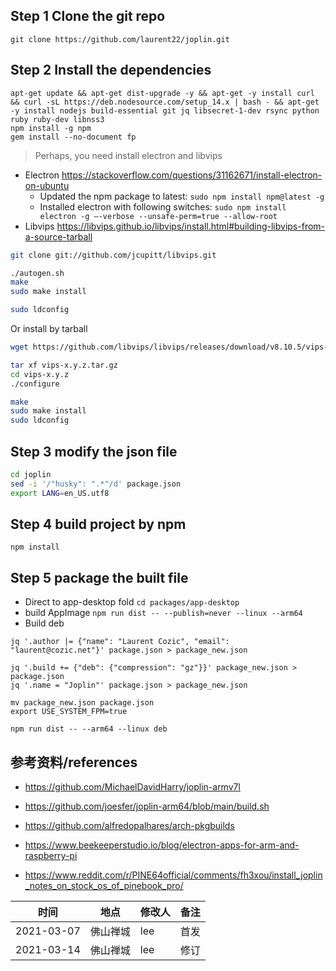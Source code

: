 ## Step 1 Clone the git repo 
`git clone https://github.com/laurent22/joplin.git`

## Step 2 Install the dependencies
```
apt-get update && apt-get dist-upgrade -y && apt-get -y install curl && curl -sL https://deb.nodesource.com/setup_14.x | bash - && apt-get -y install nodejs build-essential git jq libsecret-1-dev rsync python ruby ruby-dev libnss3
npm install -g npm
gem install --no-document fp
```

> Perhaps, you need install electron and libvips
+ Electron https://stackoverflow.com/questions/31162671/install-electron-on-ubuntu
	 + Updated the npm package to latest:
	`sudo npm install npm@latest -g`
 	+ Installed electron with following switches:
	`sudo npm install electron -g –-verbose --unsafe-perm=true --allow-root`
+ Libvips https://libvips.github.io/libvips/install.html#building-libvips-from-a-source-tarball
```sh
git clone git://github.com/jcupitt/libvips.git

./autogen.sh 
make 
sudo make install

sudo ldconfig
```
Or install by tarball
```sh
wget https://github.com/libvips/libvips/releases/download/v8.10.5/vips-8.10.5.tar.gz

tar xf vips-x.y.z.tar.gz 
cd vips-x.y.z 
./configure

make 
sudo make install 
sudo ldconfig
```

## Step 3 modify the json file
```sh
cd joplin
sed -i '/"husky": ".*"/d' package.json
export LANG=en_US.utf8
```

## Step 4 build project by npm
`npm install`

## Step 5 package the built file
+ Direct to app-desktop fold
`cd packages/app-desktop`
+ build AppImage
`npm run dist -- --publish=never --linux --arm64`
+ Build deb
```
jq '.author |= {"name": "Laurent Cozic", "email": "laurent@cozic.net"}' package.json > package_new.json

jq '.build += {"deb": {"compression": "gz"}}' package_new.json > package.json
jq '.name = "Joplin"' package.json > package_new.json

mv package_new.json package.json
export USE_SYSTEM_FPM=true

npm run dist -- --arm64 --linux deb
```

## 参考资料/references
+ https://github.com/MichaelDavidHarry/joplin-armv7l

+ https://github.com/joesfer/joplin-arm64/blob/main/build.sh

+ https://github.com/alfredopalhares/arch-pkgbuilds


+ https://www.beekeeperstudio.io/blog/electron-apps-for-arm-and-raspberry-pi

+ https://www.reddit.com/r/PINE64official/comments/fh3xou/install_joplin_notes_on_stock_os_of_pinebook_pro/


|时间|地点|修改人|备注
-----|----|-----|----
|2021-03-07|佛山禅城|lee|首发
|2021-03-14|佛山禅城|lee|修订


